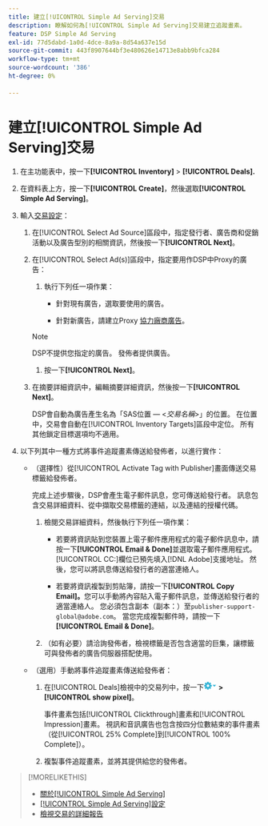 ```yaml
---
title: 建立[!UICONTROL Simple Ad Serving]交易
description: 瞭解如何為[!UICONTROL Simple Ad Serving]交易建立追蹤畫素。
feature: DSP Simple Ad Serving
exl-id: 77d5dabd-1a0d-4dce-8a9a-8d54a637e15d
source-git-commit: 443f8907644bf3e480626e14713e8abb9bfca284
workflow-type: tm+mt
source-wordcount: '386'
ht-degree: 0%

---
```


# 建立[!UICONTROL Simple Ad Serving]交易

1. 在主功能表中，按一下&#x200B;**[!UICONTROL Inventory]** > **[!UICONTROL Deals].**

1. 在資料表上方，按一下&#x200B;**[!UICONTROL Create]**，然後選取&#x200B;**[!UICONTROL Simple Ad Serving]**。

1. 輸入[交易設定](simple-deal-settings.md)：

   1. 在[!UICONTROL Select Ad Source]區段中，指定發行者、廣告商和促銷活動以及廣告型別的相關資訊，然後按一下&#x200B;**[!UICONTROL Next]**。

   1. 在[!UICONTROL Select Ad(s)]區段中，指定要用作DSP中Proxy的廣告：

      1. 執行下列任一項作業：

         * 針對現有廣告，選取要使用的廣告。

         * 針對新廣告，請建立Proxy [協力廠商廣告](/help/dsp/campaign-management/ads/ad-create-multiple.md)。

      >[!NOTE]
      > DSP不提供您指定的廣告。 發佈者提供廣告。

      1. 按一下&#x200B;**[!UICONTROL Next]**。

   1. 在摘要詳細資訊中，編輯摘要詳細資訊，然後按一下&#x200B;**[!UICONTROL Next]**。

      DSP會自動為廣告產生名為「SAS位置 — &lt;*交易名稱*>」的位置。 在位置中，交易會自動在[!UICONTROL Inventory Targets]區段中定位。 所有其他鎖定目標選項均不適用。

1. 以下列其中一種方式將事件追蹤畫素傳送給發佈者，以進行實作：

   * （選擇性）從[!UICONTROL Activate Tag with Publisher]畫面傳送交易標籤給發佈者。

     完成上述步驟後，DSP會產生電子郵件訊息，您可傳送給發行者。 訊息包含交易詳細資料、從中擷取交易標籤的連結，以及連結的授權代碼。

      1. 檢閱交易詳細資料，然後執行下列任一項作業：

         * 若要將資訊貼到您裝置上電子郵件應用程式的電子郵件訊息中，請按一下&#x200B;**[!UICONTROL Email & Done]**&#x200B;並選取電子郵件應用程式。 [!UICONTROL CC:]欄位已預先填入[!DNL Adobe]支援地址。 然後，您可以將訊息傳送給發行者的適當連絡人。

         * 若要將資訊複製到剪貼簿，請按一下&#x200B;**[!UICONTROL Copy Email]。**&#x200B;您可以手動將內容貼入電子郵件訊息，並傳送給發行者的適當連絡人。 您必須包含副本（副本：）至`publisher-support-global@adobe.com`。 當您完成複製郵件時，請按一下&#x200B;**[!UICONTROL Email & Done]**。

      1. （如有必要）請洽詢發佈者，檢視標籤是否包含適當的巨集，讓標籤可與發佈者的廣告伺服器搭配使用。

   * （選用）手動將事件追蹤畫素傳送給發佈者：

      1. 在[!UICONTROL Deals]檢視中的交易列中，按一下![選項功能表](/help/dsp/assets/options-menu.png) **>[!UICONTROL show pixel]**。

         事件畫素包括[!UICONTROL Clickthrough]畫素和[!UICONTROL Impression]畫素。 視訊和音訊廣告也包含按四分位數結束的事件畫素（從[!UICONTROL 25% Complete]到[!UICONTROL 100% Complete]）。

      1. 複製事件追蹤畫素，並將其提供給您的發佈者。

>[!MORELIKETHIS]
>
>* [關於[!UICONTROL Simple Ad Serving]](simple-deal-about.md)
>* [[!UICONTROL Simple Ad Serving]設定](simple-deal-settings.md)
>* [檢視交易的詳細報告](/help/dsp/inventory/deal-view-report.md)

<!-- add back when reimplemented:
>* [View Event-Tracking Pixels for a [!UICONTROL Simple Ad Serving] Deal](simple-deal-show-pixels.md)
-->
